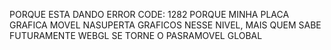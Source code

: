 PORQUE ESTA DANDO ERROR CODE: 1282 PORQUE MINHA PLACA GRAFICA MOVEL NASUPERTA GRAFICOS NESSE NIVEL, MAIS QUEM SABE FUTURAMENTE WEBGL SE TORNE O PASRAMOVEL GLOBAL
